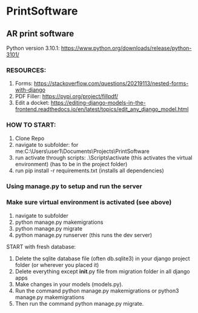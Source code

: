 # PrintSoftware
## AR print software

Python version 3.10.1: https://www.python.org/downloads/release/python-3101/

### RESOURCES:
1. Forms: https://stackoverflow.com/questions/20219113/nested-forms-with-django
2. PDF Filler: https://pypi.org/project/fillpdf/
3. Edit a docket: https://editing-django-models-in-the-frontend.readthedocs.io/en/latest/topics/edit_any_django_model.html






### HOW TO START:

1. Clone Repo
2. navigate to subfolder: for me:C:\Users\user1\Documents\Projects\PrintSoftware
3. run activate through scripts: .\Scripts\activate (this activates the virtual environment) (has to be in the project folder)
4. run pip install -r requirements.txt (installs all dependencies)

### Using manage.py to setup and run the server
### Make sure virtual environment is activated (see above)
1. navigate to subfolder
2. python manage.py makemigrations
3. python manage.py migrate
4. python manage.py runserver (this runs the dev server)


START with fresh database:
1. Delete the sqlite database file (often db.sqlite3) in your django project folder (or wherever you placed it)
2. Delete everything except __init__.py file from migration folder in all django apps
3. Make changes in your models (models.py).
4. Run the command python manage.py makemigrations or python3 manage.py makemigrations
5. Then run the command python manage.py migrate.
